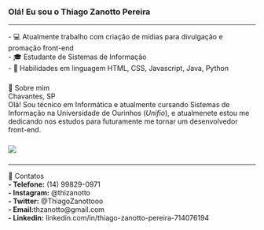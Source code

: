 ### Olá! Eu sou o Thiago Zanotto Pereira
<hr>
-  💻 Atualmente trabalho com criação de mídias para divulgação e promação front-end <br>
-  🎓 Estudante de Sistemas de Informação <br>
-  🤹 Habilidades em linguagem HTML, CSS, Javascript, Java, Python <br>

###

<div>
🤵 Sobre mim
<br>
Chavantes, SP<br>
Olá! Sou técnico em Informática e atualmente cursando Sistemas de Informação na Universidade de Ourinhos (<i>Unifio</i>), e atualmenete estou me dedicando nos estudos para futuramente me tornar um desenvolvedor front-end.
</div>

###

<div>
<img heigth="180em" src="https://github-readme-stats-vercel.app/api?username=ThiagoZanotto&show_icons=true&theme=dark&inlcude_all_commits=true&count_private=true"/>
</div>

###
<hr>
<div>
🔎 Contatos<br>
   <b>- Telefone:</b> (14) 99829-0971 <br>
   <b>- Instagram:</b> @thizanotto <br>
   <b>- Twitter:</b> @ThiagoZanottooo <br>
   <b>- Email:</b>thzanotto@gmail.com<br>
   <b>- Linkedin:</b> linkedin.com/in/thiago-zanotto-pereira-714076194 <br>
<br>

</div>
